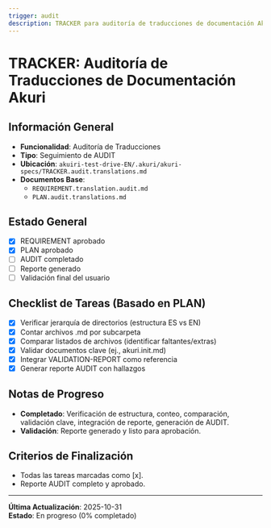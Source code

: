 ```yaml
---
trigger: audit
description: TRACKER para auditoría de traducciones de documentación Akuri.
---
```


# TRACKER: Auditoría de Traducciones de Documentación Akuri

## Información General
- **Funcionalidad**: Auditoría de Traducciones
- **Tipo**: Seguimiento de AUDIT
- **Ubicación**: `akuiri-test-drive-EN/.akuri/akuri-specs/TRACKER.audit.translations.md`
- **Documentos Base**:
  - `REQUIREMENT.translation.audit.md`
  - `PLAN.audit.translations.md`

## Estado General
- [x] REQUIREMENT aprobado
- [x] PLAN aprobado
- [ ] AUDIT completado
- [ ] Reporte generado
- [ ] Validación final del usuario

## Checklist de Tareas (Basado en PLAN)
- [x] Verificar jerarquía de directorios (estructura ES vs EN)
- [x] Contar archivos .md por subcarpeta
- [x] Comparar listados de archivos (identificar faltantes/extras)
- [x] Validar documentos clave (ej., akuri.init.md)
- [x] Integrar VALIDATION-REPORT como referencia
- [x] Generar reporte AUDIT con hallazgos

## Notas de Progreso
- **Completado**: Verificación de estructura, conteo, comparación, validación clave, integración de reporte, generación de AUDIT.
- **Validación**: Reporte generado y listo para aprobación.

## Criterios de Finalización
- Todas las tareas marcadas como [x].
- Reporte AUDIT completo y aprobado.

---

**Última Actualización**: 2025-10-31  
**Estado**: En progreso (0% completado)